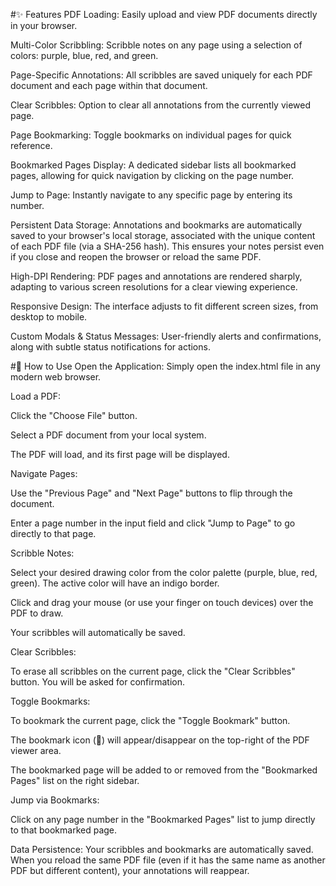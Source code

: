 #✨ Features
PDF Loading: Easily upload and view PDF documents directly in your browser.

Multi-Color Scribbling: Scribble notes on any page using a selection of colors: purple, blue, red, and green.

Page-Specific Annotations: All scribbles are saved uniquely for each PDF document and each page within that document.

Clear Scribbles: Option to clear all annotations from the currently viewed page.

Page Bookmarking: Toggle bookmarks on individual pages for quick reference.

Bookmarked Pages Display: A dedicated sidebar lists all bookmarked pages, allowing for quick navigation by clicking on the page number.

Jump to Page: Instantly navigate to any specific page by entering its number.

Persistent Data Storage: Annotations and bookmarks are automatically saved to your browser's local storage, associated with the unique content of each PDF file (via a SHA-256 hash). This ensures your notes persist even if you close and reopen the browser or reload the same PDF.

High-DPI Rendering: PDF pages and annotations are rendered sharply, adapting to various screen resolutions for a clear viewing experience.

Responsive Design: The interface adjusts to fit different screen sizes, from desktop to mobile.

Custom Modals & Status Messages: User-friendly alerts and confirmations, along with subtle status notifications for actions.

#🚀 How to Use
Open the Application: Simply open the index.html file in any modern web browser.

Load a PDF:

Click the "Choose File" button.

Select a PDF document from your local system.

The PDF will load, and its first page will be displayed.

Navigate Pages:

Use the "Previous Page" and "Next Page" buttons to flip through the document.

Enter a page number in the input field and click "Jump to Page" to go directly to that page.

Scribble Notes:

Select your desired drawing color from the color palette (purple, blue, red, green). The active color will have an indigo border.

Click and drag your mouse (or use your finger on touch devices) over the PDF to draw.

Your scribbles will automatically be saved.

Clear Scribbles:

To erase all scribbles on the current page, click the "Clear Scribbles" button. You will be asked for confirmation.

Toggle Bookmarks:

To bookmark the current page, click the "Toggle Bookmark" button.

The bookmark icon (🔖) will appear/disappear on the top-right of the PDF viewer area.

The bookmarked page will be added to or removed from the "Bookmarked Pages" list on the right sidebar.

Jump via Bookmarks:

Click on any page number in the "Bookmarked Pages" list to jump directly to that bookmarked page.

Data Persistence: Your scribbles and bookmarks are automatically saved. When you reload the same PDF file (even if it has the same name as another PDF but different content), your annotations will reappear.
